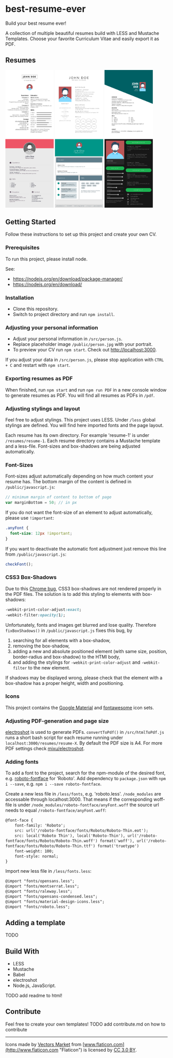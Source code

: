 # best-resume-ever

Build your best resume ever!

A collection of multiple beautiful resumes build with LESS and Mustache Templates. Choose your favorite Curriculum Vitae and easily export it as PDF.

## Resumes

<a href="public/preview/resume-1.png"><img src="public/preview/resume-1.png" width="150"/></a>
<a href="public/preview/resume-2.png"><img src="public/preview/resume-2.png" width="150"/></a>
<a href="public/preview/resume-3.png"><img src="public/preview/resume-3.png" width="150"/></a>
<a href="public/preview/resume-4.png"><img src="public/preview/resume-4.png" width="150"/></a>
<a href="public/preview/resume-5.png"><img src="public/preview/resume-5.png" width="150"/></a>
<a href="public/preview/resume-6.png"><img src="public/preview/resume-6.png" width="150"/></a>

## Getting Started

Follow these instructions to set up this project and create your own CV.

### Prerequisites

To run this project, please install node.

See:
- https://nodejs.org/en/download/package-manager/
- https://nodejs.org/en/download/

### Installation

- Clone this repository.
- Switch to project directory and run `npm install`.

### Adjusting your personal information

- Adjust your personal information in `/src/person.js`.
- Replace placeholder image `/public/person.jpg` with your portrait.
- To preview your CV run `npm start`. Check out <http://localhost:3000>.

If you adjust your data in `/src/person.js`, please stop application with `CTRL + C` and restart with `npm start`.

### Exporting resumes as PDF

When finished, run `npm start` and run `npm run PDF` in a new console window to generate resumes as PDF. You will find all resumes as PDFs in `/pdf`.

### Adjusting stylings and layout

Feel free to adjust stylings. This project uses LESS. Under `/less` global stylings are defined. You will find here imported fonts and the page layout.

Each resume has its own directory. For example 'resume-1' is under `/resumes/resume-1`. Each resume directory contains a Mustache template and a less-file. Font-sizes and box-shadows are being adjusted automatically.

### Font-Sizes

Font-sizes adjust automatically depending on how much content your resume has. The bottom margin of the content is defined in `/public/javascript.js`:

```javascript
// minimum margin of content to bottom of page
var marginBottom = 50; // in px
```

If you do not want the font-size of an element to adjust automatically, please use `!important`:

```css
.anyFont {
  font-size: 12px !important;
}
```

If you want to deactivate the automatic font adjustment just remove this line from `/public/javascript.js`:

```javascript
checkFont();
```

### CSS3 Box-Shadows

Due to this [Chrome bug](http://stackoverflow.com/questions/13975198/text-shadow-and-box-shadow-while-printing-chrome), CSS3 box-shadows are not rendered properly in the PDF files. The solution is to add this styling to elements with box-shadows:

```css
-webkit-print-color-adjust:exact;
-webkit-filter:opacity(1);
```

Unfortunately, fonts and images get blurred and lose quality. Therefore `fixBoxShadows()` in `/public/javascript.js` fixes this bug, by

1. searching for all elements with a box-shadow,
2. removing the box-shadow,
3. adding a new and absolute positioned element (with same size, position, border-radius and box-shadow) to the HTMl body,
4. and adding the stylings for `-webkit-print-color-adjust` and `-webkit-filter` to the new element.

If shadows may be displayed wrong, please check that the element with a box-shadow has a proper height, width and positioning.

### Icons

This project contains the [Google Material](https://material.io/icons/) and [fontawesome](http://fontawesome.io/icons/) icon sets.

### Adjusting PDF-generation and page size

[electroshot](https://github.com/mixu/electroshot) is used to generate PDFs. `convertToPdf()` in `/src/htmlToPdf.js` runs a short bash script for each resume running under `localhost:3000/resumes/resume-X`. By default the PDF size is A4. For more PDF settings check [mixu/electroshot](https://github.com/mixu/electroshot).

### Adding fonts

To add a font to the project, search for the npm-module of the desired font, e.g. [roboto-fontface](https://www.npmjs.com/package/roboto-fontface) for 'Roboto'. Add dependency to `package.json` with `npm i --save`, e.g. `npm i --save roboto-fontface`.

Create a new less file in `/less/fonts`, e.g. 'roboto.less'. `/node_modules` are accessable through localhost:3000. That means if the corresponding woff-file is under `/node_modules/roboto-fontface/anyFont.woff` the source url needs to equal `/roboto-fontface/anyFont.woff`:

```less
@font-face {
    font-family: 'Roboto';
    src: url('/roboto-fontface/fonts/Roboto/Roboto-Thin.eot');
    src: local('Roboto Thin'), local('Roboto-Thin'), url('/roboto-fontface/fonts/Roboto/Roboto-Thin.woff') format('woff'), url('/roboto-fontface/fonts/Roboto/Roboto-Thin.ttf') format('truetype')
    font-weight: 100;
    font-style: normal;
}
```

Import new less file in `/less/fonts.less`:

```less
@import "fonts/opensans.less";
@import "fonts/montserrat.less";
@import "fonts/raleway.less";
@import "fonts/opensans-condensed.less";
@import "fonts/material-design-icons.less";
@import "fonts/roboto.less";
```

## Adding a template

TODO

## Build With

- LESS
- Mustache
- Babel
- electroshot
- Node.js, JavaScript.

TODO add readme to html!

## Contribute

Feel free to create your own templates!
TODO add contribute.md on how to contribute

--------------------------------------------------------------------------------

Icons made by [Vectors Market](http://www.flaticon.com/authors/vectors-market "Vectors Market") from [www.flaticon.com](http://www.flaticon.com "Flaticon") is licensed by [CC 3.0 BY](http://creativecommons.org/licenses/by/3.0/ "Creative Commons BY 3.0").

